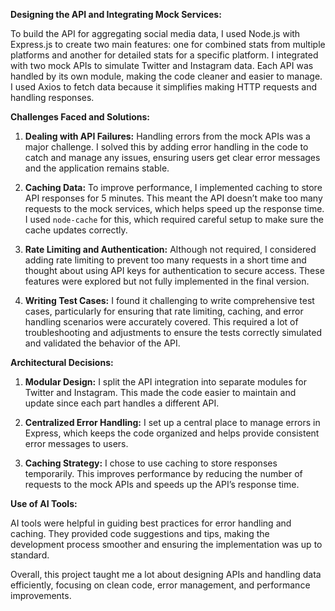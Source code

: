 **Designing the API and Integrating Mock Services:**

To build the API for aggregating social media data, I used Node.js with Express.js to create two main features: one for combined stats from multiple platforms and another for detailed stats for a specific platform. I integrated with two mock APIs to simulate Twitter and Instagram data. Each API was handled by its own module, making the code cleaner and easier to manage. I used Axios to fetch data because it simplifies making HTTP requests and handling responses.

**Challenges Faced and Solutions:**

1. **Dealing with API Failures:** Handling errors from the mock APIs was a major challenge. I solved this by adding error handling in the code to catch and manage any issues, ensuring users get clear error messages and the application remains stable.

2. **Caching Data:** To improve performance, I implemented caching to store API responses for 5 minutes. This meant the API doesn’t make too many requests to the mock services, which helps speed up the response time. I used `node-cache` for this, which required careful setup to make sure the cache updates correctly.

3. **Rate Limiting and Authentication:** Although not required, I considered adding rate limiting to prevent too many requests in a short time and thought about using API keys for authentication to secure access. These features were explored but not fully implemented in the final version.

4. **Writing Test Cases:** I found it challenging to write comprehensive test cases, particularly for ensuring that rate limiting, caching, and error handling scenarios were accurately covered. This required a lot of troubleshooting and adjustments to ensure the tests correctly simulated and validated the behavior of the API.

**Architectural Decisions:**

1. **Modular Design:** I split the API integration into separate modules for Twitter and Instagram. This made the code easier to maintain and update since each part handles a different API.

2. **Centralized Error Handling:** I set up a central place to manage errors in Express, which keeps the code organized and helps provide consistent error messages to users.

3. **Caching Strategy:** I chose to use caching to store responses temporarily. This improves performance by reducing the number of requests to the mock APIs and speeds up the API’s response time.

**Use of AI Tools:**

AI tools were helpful in guiding best practices for error handling and caching. They provided code suggestions and tips, making the development process smoother and ensuring the implementation was up to standard.

Overall, this project taught me a lot about designing APIs and handling data efficiently, focusing on clean code, error management, and performance improvements.
